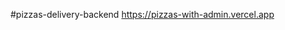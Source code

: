 #pizzas-delivery-backend
<a href="https://pizzas-with-admin.vercel.app"/>https://pizzas-with-admin.vercel.app